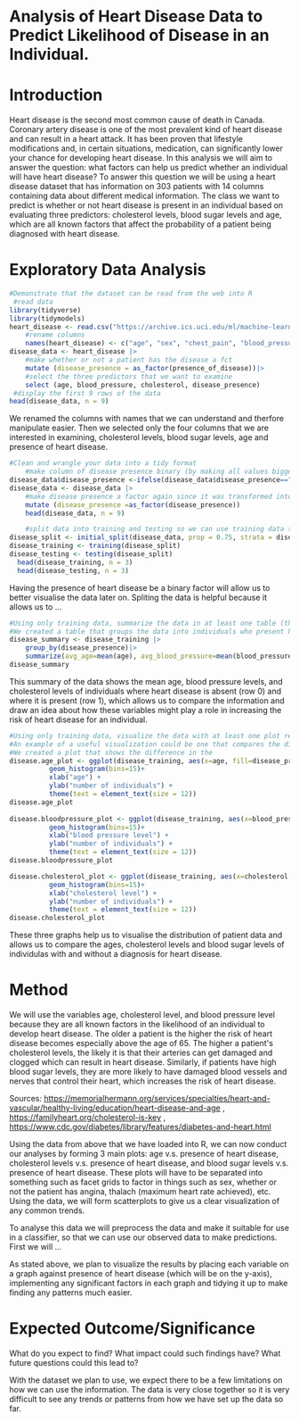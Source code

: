 # Analysis of Heart Disease Data to Predict Likelihood of Disease in an Individual.


# Introduction
Heart disease is the second most common cause of death in Canada. Coronary artery disease is one of the most prevalent kind of heart disease and can result in a heart attack. It has been proven that lifestyle modifications and, in certain situations, medication, can significantly lower your chance for developing heart disease. In this analysis we will aim to answer the question: what factors can help us predict whether an individual will have heart disease? To answer this question we will be using a heart disease dataset that has information on 303 patients with 14 columns containing data about different medical information. The class we want to predict is whether or not heart disease is present in an individual based on evaluating three predictors: cholesterol levels, blood sugar levels and age, which are all known factors that affect the probability of a patient being diagnosed with heart disease.


# Exploratory Data Analysis

```R
#Demonstrate that the dataset can be read from the web into R
 #read data 
library(tidyverse)
library(tidymodels)
heart_disease <- read.csv("https://archive.ics.uci.edu/ml/machine-learning-databases/heart-disease/processed.cleveland.data")
    #rename columns
    names(heart_disease) <- c("age", "sex", "chest_pain", "blood_pressure", "cholesterol", "blood_sugar", "EKG", "heart_rate", "angina", "ST_depression", "ST_slope", "fluro", "thallium", "presence_of_disease")
disease_data <- heart_disease |>
    #make whether or not a patient has the disease a fct
    mutate (disease_presence = as_factor(presence_of_disease))|>
    #select the three predictors that we want to examine
    select (age, blood_pressure, cholesterol, disease_presence)
 #display the first 9 rows of the data
head(disease_data, n = 9)

```

We renamed the columns with names that we can understand and therfore manipulate easier.
Then we selected only the four columns that we are interested in examining, cholesterol levels, blood sugar levels, age and presence of heart disease.

```R
#Clean and wrangle your data into a tidy format
    #make column of disease presence binary (by making all values bigger than 1 equal to 1) 
disease_data$disease_presence <-ifelse(disease_data$disease_presence=="0",0,1)
disease_data <- disease_data |>
    #make disease presence a factor again since it was transformed into a double case
    mutate (disease_presence =as_factor(disease_presence))
    head(disease_data, n = 9)   

    #split data into training and testing so we can use training data seperatly
disease_split <- initial_split(disease_data, prop = 0.75, strata = disease_presence)  
disease_training <- training(disease_split)   
disease_testing <- testing(disease_split)
  head(disease_training, n = 3)
  head(disease_testing, n = 3)
```

Having the presence of heart disease be a binary factor will allow us to better visualise the data later on. 
Spliting the data is helpful because it allows us to ...

```R
#Using only training data, summarize the data in at least one table (this is exploratory data analysis). An example of a useful table could be one that reports the number of observations in each class, the means of the predictor variables you plan to use in your analysis and how many rows have missing data.
#We created a table that groups the data into individuals who present heart disease and those who don't, and allows us to see the difference between the means of the three data columns that we are intereted in. 
disease_summary <- disease_training |> 
    group_by(disease_presence)|>
    summarize(avg_age=mean(age), avg_blood_pressure=mean(blood_pressure), avg_cholesterol=mean(cholesterol))
disease_summary
```

This summary of the data shows the mean age, blood pressure levels, and cholesterol levels of individuals where heart disease is absent (row 0) and where it is present (row 1), which allows us to compare the information and draw an idea about how these variables might play a role in increasing the risk of heart disease for an individual.

```R
#Using only training data, visualize the data with at least one plot relevant to the analysis you plan to do (this is exploratory data analysis). 
#An example of a useful visualization could be one that compares the distributions of each of the predictor variables you plan to use in your analysis.
#We created a plot that shows the difference in the 
disease.age_plot <- ggplot(disease_training, aes(x=age, fill=disease_presence, color=disease_presence)) +
          geom_histogram(bins=15)+
          xlab("age") +
          ylab("number of individuals") + 
          theme(text = element_text(size = 12)) 
disease.age_plot
 
disease.bloodpressure_plot <- ggplot(disease_training, aes(x=blood_pressure, fill=disease_presence, color=disease_presence)) +
          geom_histogram(bins=15)+
          xlab("blood pressure level") +
          ylab("number of individuals") + 
          theme(text = element_text(size = 12)) 
disease.bloodpressure_plot

disease.cholesterol_plot <- ggplot(disease_training, aes(x=cholesterol, fill=disease_presence, color=disease_presence)) +
          geom_histogram(bins=15)+
          xlab("cholesterol level") +
          ylab("number of individuals") + 
          theme(text = element_text(size = 12)) 
disease.cholesterol_plot
```

These three graphs help us to visualise the distribution of patient data and allows us to compare the ages, cholesterol levels and blood sugar levels of individulas with and without a diagnosis for heart disease. 


# Method
We will use the variables age, cholesterol level, and blood pressure level because they are all known factors in the likelihood of an individual to develop heart disease. The older a patient is the higher the risk of heart disease becomes especially above the age of 65. The higher a patient's cholesterol levels, the likely it is that their arteries can get damaged and clogged which can result in heart disease. Similarly, if patients have high blood sugar levels, they are more likely to have damaged blood vessels and nerves that control their heart, which increases the risk of heart disease. 

Sources: https://memorialhermann.org/services/specialties/heart-and-vascular/healthy-living/education/heart-disease-and-age , https://familyheart.org/cholesterol-is-key , https://www.cdc.gov/diabetes/library/features/diabetes-and-heart.html

Using the data from above that we have loaded into R, we can now conduct our analyses by forming 3 main plots: age v.s. presence of heart disease, cholesterol levels v.s. presence of heart disease, and blood sugar levels v.s. presence of heart disease. These plots will have to be separated into something such as facet grids to factor in things such as sex, whether or not the patient has angina, thalach (maximum heart rate achieved), etc. Using the data, we will form scatterplots to give us a clear visualization of any common trends. 

To analyse this data we will preprocess the data and make it suitable for use in a classifier, so that we can use our observed data to make predictions. First we will ... 

As stated above, we plan to visualize the results by placing each variable on a graph against presence of heart disease (which will be on the y-axis), implementing any significant factors in each graph and tidying it up to make finding any patterns much easier.


# Expected Outcome/Significance
What do you expect to find?
What impact could such findings have?
What future questions could this lead to?


With the dataset we plan to use, we expect there to be a few limitations on how we can use the information. The data is very close together so it is very difficult to see any trends or patterns from how we have set up the data so far.

